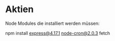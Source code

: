 # Aktien

Node Modules die installiert werden müssen: 

npm install express@4.17.1 node-cron@2.0.3 fetch
